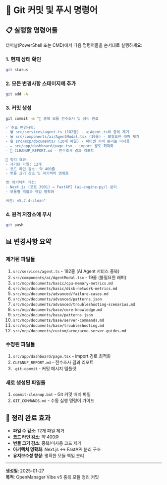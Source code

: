 # 🔄 Git 커밋 및 푸시 명령어

## 📋 실행할 명령어들

터미널(PowerShell 또는 CMD)에서 다음 명령어들을 순서대로 실행하세요:

### 1. 현재 상태 확인
```bash
git status
```

### 2. 모든 변경사항 스테이지에 추가
```bash
git add -A
```

### 3. 커밋 생성
```bash
git commit -m "🧹 중복 모듈 전수조사 및 정리 완료

✅ 주요 변경사항:
- 🗑️ src/services/agent.ts (182줄) - aiAgent.ts와 중복 제거
- 🗑️ src/components/ai/AgentModal.tsx (19줄) - 불필요한 래퍼 제거  
- 🗑️ src/mcp/documents/ (10개 파일) - 파이썬 서버 분리로 미사용
- ✏️ src/app/dashboard/page.tsx - import 경로 최적화
- 📝 CLEANUP_REPORT.md - 전수조사 결과 리포트

🎯 정리 효과:
- 제거된 파일: 12개
- 코드 라인 감소: 약 400줄
- 번들 크기 감소 및 아키텍처 명확화

🏗️ 아키텍처 개선:
- Next.js (포트 3001) ↔ FastAPI (ai-engine-py/) 분리
- 모듈별 역할과 책임 명확화

버전: v5.7.4-clean"
```

### 4. 원격 저장소에 푸시
```bash
git push
```

## 📊 변경사항 요약

### 제거된 파일들
1. `src/services/agent.ts` - 182줄 (AI Agent 서비스 중복)
2. `src/components/ai/AgentModal.tsx` - 19줄 (불필요한 래퍼)
3. `src/mcp/documents/basic/cpu-memory-metrics.md`
4. `src/mcp/documents/basic/disk-network-metrics.md`
5. `src/mcp/documents/advanced/failure-cases.md`
6. `src/mcp/documents/advanced/patterns.json`
7. `src/mcp/documents/advanced/troubleshooting-scenarios.md`
8. `src/mcp/documents/base/core-knowledge.md`
9. `src/mcp/documents/base/patterns.json`
10. `src/mcp/documents/base/server-commands.md`
11. `src/mcp/documents/base/troubleshooting.md`
12. `src/mcp/documents/custom/acme/acme-server-guides.md`

### 수정된 파일들
1. `src/app/dashboard/page.tsx` - import 경로 최적화
2. `CLEANUP_REPORT.md` - 전수조사 결과 리포트
3. `.git-commit` - 커밋 메시지 템플릿

### 새로 생성된 파일들
1. `commit-cleanup.bat` - Git 커밋 배치 파일
2. `GIT_COMMANDS.md` - 수동 실행 명령어 가이드

## 🎯 정리 완료 효과

- **파일 수 감소**: 12개 파일 제거
- **코드 라인 감소**: 약 400줄
- **번들 크기 감소**: 중복/미사용 코드 제거
- **아키텍처 명확화**: Next.js ↔ FastAPI 분리 구조
- **유지보수성 향상**: 명확한 모듈 책임 분리

---
**생성일**: 2025-01-27  
**목적**: OpenManager Vibe v5 중복 모듈 정리 커밋 